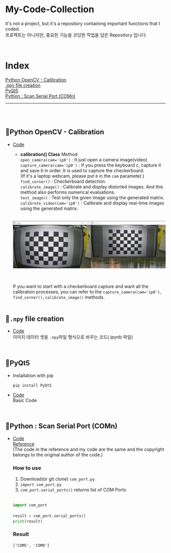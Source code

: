 # My-Code-Collection
It's not a project, but it's a repository containing important functions that I coded.<br>
프로젝트는 아니지만, 중요한 기능을 코딩한 작업을 담은 Repository 입니다.

<br>

# Index
[Python OpenCV - Calibration](https://github.com/Lee-JaeWon/My-Code-Collection#python-opencv---calibration)<br>
[.npy file creation](https://github.com/Lee-JaeWon/My-Code-Collection#npy-file-creation)<br>
[PyQt5](https://github.com/Lee-JaeWon/My-Code-Collection#pyqt5)<br>
[Python : Scan Serial Port (COMn)](https://github.com/Lee-JaeWon/My-Code-Collection#python--scan-serial-port-comn)<br>

---
<br><br>

## 🔎Python OpenCV - Calibration
  - [Code](https://github.com/Lee-JaeWon/My-Code-Collection/blob/main/Code_py/calibration.py)
    - **calibration() Class** Method<br>
    `open_camera(cam='ip0')` : It just open a camera image(video)<br>
    `capture_camera(cam='ip0')` : If you press the keyboard c, capture it and save it in order. It is used to capture the checkerboard.<br>
    (If it's a laptop webcam, please put `0` in the `cam` parameter.)<br>
    `find_corner()` : Checkerboard detection.<br>
    `calibrate_image()` : Calibrate and display distorted images. And this method also performs numerical evaluations.<br>
    `test_image()` : Test only the given image using the generated matrix.<br>
    `calibrate_video(cam='ip0')` : Calibrate and display real-time images using the generated matrix.<br>
    <br>
    <p align="center"><img src="./doc/1.png" width = "700" ></p><br>
    
    If you want to start with a checkerboard capture and want all the calibration processes, you can refer to the `capture_camera(cam='ip0')`, `find_corner()`, `calibrate_image()` methods.<br><br>

## 🔎`.npy` file creation
  - [Code](https://github.com/Lee-JaeWon/My-Code-Collection/blob/main/npy_create.ipynb)<br>
  이미지 데이터 셋을 `.npy`파일 형식으로 바꾸는 코드(.ipynb 파일)<br>
  
  <br>

## 🔎PyQt5
  - Installation with pip
    ```
    pip install PyQt5
    ```
  - [Code](https://github.com/Lee-JaeWon/My-Code-Collection/blob/main/Code_py/PyQt.py)<br>
  Basic Code

<br>

## 🔎Python : Scan Serial Port (COMn)
- [Code](https://github.com/Lee-JaeWon/My-Code-Collection/blob/main/Code_py/com_port.py)<br>
  [Reference](http://daplus.net/python-python%EC%9C%BC%EB%A1%9C-%EC%82%AC%EC%9A%A9-%EA%B0%80%EB%8A%A5%ED%95%9C-com-%ED%8F%AC%ED%8A%B8-%EB%82%98%EC%97%B4/)<br>
  (The code in the reference and my code are the same and the copyright belongs to the original author of the code.)

  ### How to use
  1. Download(or git clone) `com_port.py`
  2. `import com_port.py`
  3. `com_port.serial_ports()` returns list of COM Ports<br>
  <br>

  ```python
  import com_port

  result = com_port.serial_ports()
  print(result)
  ```

  ### Result
  ```
  ['COM5', 'COM9']
  ```